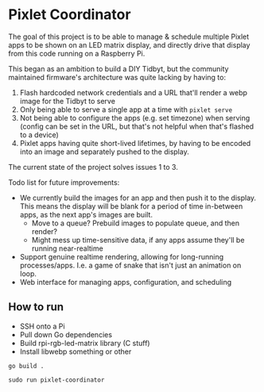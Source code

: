 # Pixlet Coordinator

The goal of this project is to be able to manage & schedule multiple Pixlet apps to be shown on an LED matrix display, and directly drive that display from this code running on a Raspberry Pi.

This began as an ambition to build a DIY Tidbyt, but the community maintained firmware's architecture was quite lacking by having to:

1. Flash hardcoded network credentials and a URL that'll render a webp image for the Tidbyt to serve
2. Only being able to serve a single app at a time with `pixlet serve`
3. Not being able to configure the apps (e.g. set timezone) when serving (config can be set in the URL, but that's not helpful when that's flashed to a device)
4. Pixlet apps having quite short-lived lifetimes, by having to be encoded into an image and separately pushed to the display.

The current state of the project solves issues 1 to 3.

Todo list for future improvements:

- We currently build the images for an app and then push it to the display. This means the display will be blank for a period of time in-between apps, as the next app's images are built.
  - Move to a queue? Prebuild images to populate queue, and then render?
  - Might mess up time-sensitive data, if any apps assume they'll be running near-realtime
- Support genuine realtime rendering, allowing for long-running processes/apps. I.e. a game of snake that isn't just an animation on loop.
- Web interface for managing apps, configuration, and scheduling

## How to run

- SSH onto a Pi
- Pull down Go dependencies
- Build rpi-rgb-led-matrix library (C stuff)
- Install libwebp something or other

```
go build .

sudo run pixlet-coordinator
```

